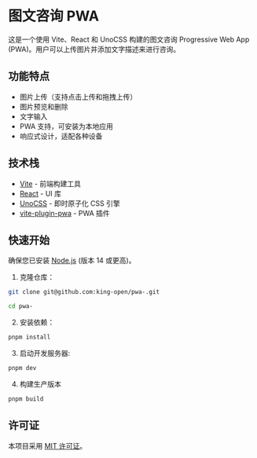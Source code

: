 # 图文咨询 PWA

这是一个使用 Vite、React 和 UnoCSS 构建的图文咨询 Progressive Web App (PWA)。用户可以上传图片并添加文字描述来进行咨询。

## 功能特点

- 图片上传（支持点击上传和拖拽上传）
- 图片预览和删除
- 文字输入
- PWA 支持，可安装为本地应用
- 响应式设计，适配各种设备

## 技术栈

- [Vite](https://vitejs.dev/) - 前端构建工具
- [React](https://reactjs.org/) - UI 库
- [UnoCSS](https://github.com/unocss/unocss) - 即时原子化 CSS 引擎
- [vite-plugin-pwa](https://github.com/antfu/vite-plugin-pwa) - PWA 插件

## 快速开始

确保您已安装 [Node.js](https://nodejs.org/) (版本 14 或更高)。

1. 克隆仓库：

```bash
git clone git@github.com:king-open/pwa-.git 

cd pwa- 

```

2. 安装依赖：

```bash
pnpm install
```

3. 启动开发服务器:

```bash
pnpm dev
```

4. 构建生产版本

```bash
pnpm build
```

## 许可证

本项目采用 [MIT 许可证](LICENSE)。
